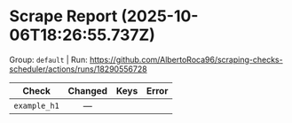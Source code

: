 # Scrape Report (2025-10-06T18:26:55.737Z)

Group: `default`  |  Run: https://github.com/AlbertoRoca96/scraping-checks-scheduler/actions/runs/18290556728

| Check | Changed | Keys | Error |
|---|:---:|:--|:--|
| `example_h1` | — |  |  |
